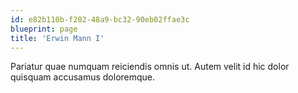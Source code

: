 ```yaml
---
id: e82b110b-f202-48a9-bc32-90eb02ffae3c
blueprint: page
title: 'Erwin Mann I'
---
```

Pariatur quae numquam reiciendis omnis ut. Autem velit id hic dolor quisquam accusamus doloremque.